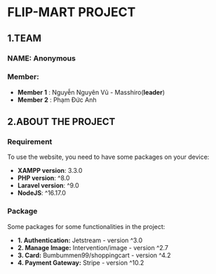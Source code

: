 # FLIP-MART PROJECT

## 1.TEAM

### NAME: Anonymous

### Member:

-   **Member 1** : Nguyễn Nguyên Vũ - Masshiro(**leader**)
-   **Member 2** : Phạm Đức Anh

## 2.ABOUT THE PROJECT

### Requirement

To use the website, you need to have some packages on your device:

-   **XAMPP version**: 3.3.0
-   **PHP version**: ^8.0
-   **Laravel version**: ^9.0
-   **NodeJS**: ^16.17.0

### Package

Some packages for some functionalities in the project:
-   **1. Authentication:**  Jetstream - version ^3.0
-   **2. Manage Image:**    Intervention/image - version ^2.7
-   **3. Card:**            Bumbummen99/shoppingcart - version ^4.2
-   **4. Payment Gateway:** Stripe - version ^10.2
